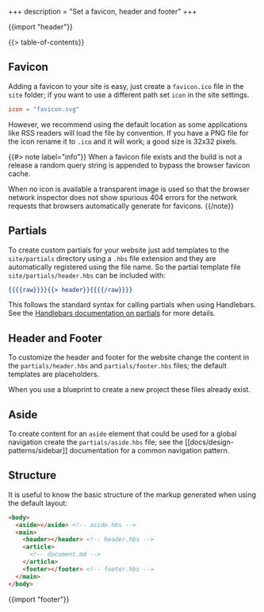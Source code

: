 +++
description = "Set a favicon, header and footer"
+++

{{import "header"}}

{{> table-of-contents}}

## Favicon

Adding a favicon to your site is easy, just create a `favicon.ico` file in the `site` folder; if you want to use a different path set `icon` in the site settings.

```toml
icon = "favicon.svg"
```

However, we recommend using the default location as some applications like RSS readers will load the file by convention. If you have a PNG file for the icon rename it to `.ico` and it will work; a good size is 32x32 pixels.

{{#> note label="info"}}
When a favicon file exists and the build is not a release a random query string is appended to bypass the browser favicon cache.

When no icon is available a transparent image is used so that the browser network inspector does not show spurious 404 errors for the network requests that browsers automatically generate for favicons.
{{/note}}

## Partials

To create custom partials for your website just add templates to the `site/partials` directory using a `.hbs` file extension and they are automatically registered using the file name. So the partial template file `site/partials/header.hbs` can be included with:

```handlebars
{{{{raw}}}}{{> header}}{{{{/raw}}}}
```

This follows the standard syntax for calling partials when using Handlebars. See the [Handlebars documentation on partials](https://handlebarsjs.com/guide/partials.html) for more details.

## Header and Footer

To customize the header and footer for the website change the content in the `partials/header.hbs` and `partials/footer.hbs` files; the default templates are placeholders.

When you use a blueprint to create a new project these files already exist.

## Aside

To create content for an `aside` element that could be used for a global navigation create the `partials/aside.hbs` file; see the [[docs/design-patterns/sidebar]] documentation for a common navigation pattern.

## Structure

It is useful to know the basic structure of the markup generated when using the default layout:

```html
<body>
  <aside></aside> <!-- aside.hbs -->
  <main>
    <header></header> <!-- header.hbs -->
    <article>
      <!-- document.md -->
    </article>
    <footer></footer> <!-- footer.hbs -->
  </main>
</body>
```

{{import "footer"}}
